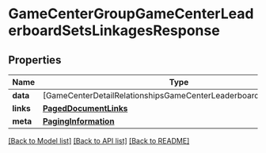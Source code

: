 # GameCenterGroupGameCenterLeaderboardSetsLinkagesResponse

## Properties
Name | Type | Description | Notes
------------ | ------------- | ------------- | -------------
**data** | [GameCenterDetailRelationshipsGameCenterLeaderboardSetsDataInner] |  | 
**links** | [**PagedDocumentLinks**](PagedDocumentLinks.md) |  | 
**meta** | [**PagingInformation**](PagingInformation.md) |  | [optional] 

[[Back to Model list]](../README.md#documentation-for-models) [[Back to API list]](../README.md#documentation-for-api-endpoints) [[Back to README]](../README.md)


